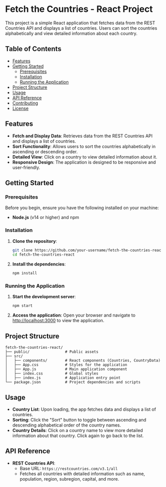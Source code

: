 # Fetch the Countries - React Project

This project is a simple React application that fetches data from the REST Countries API and displays a list of countries. Users can sort the countries alphabetically and view detailed information about each country.

## Table of Contents

- [Features](#features)
- [Getting Started](#getting-started)
  - [Prerequisites](#prerequisites)
  - [Installation](#installation)
  - [Running the Application](#running-the-application)
- [Project Structure](#project-structure)
- [Usage](#usage)
- [API Reference](#api-reference)
- [Contributing](#contributing)
- [License](#license)

## Features

- **Fetch and Display Data**: Retrieves data from the REST Countries API and displays a list of countries.
- **Sort Functionality**: Allows users to sort the countries alphabetically in ascending or descending order.
- **Detailed View**: Click on a country to view detailed information about it.
- **Responsive Design**: The application is designed to be responsive and user-friendly.

## Getting Started

### Prerequisites

Before you begin, ensure you have the following installed on your machine:

- **Node.js** (v14 or higher) and npm

### Installation

1. **Clone the repository**:
    ```bash
    git clone https://github.com/your-username/fetch-the-countries-react.git
    cd fetch-the-countries-react
    ```

2. **Install the dependencies**:
    ```bash
    npm install
    ```

### Running the Application

1. **Start the development server**:
    ```bash
    npm start
    ```

2. **Access the application**:
    Open your browser and navigate to [http://localhost:3000](http://localhost:3000) to view the application.

## Project Structure

```
fetch-the-countries-react/
├── public/                # Public assets
├── src/
│   ├── components/        # React components (Countries, CountryData)
│   ├── App.css            # Styles for the application
│   ├── App.js             # Main application component
│   ├── index.css          # Global styles
│   ├── index.js           # Application entry point
└── package.json           # Project dependencies and scripts
```

## Usage

- **Country List**: Upon loading, the app fetches data and displays a list of countries.
- **Sorting**: Click the "Sort" button to toggle between ascending and descending alphabetical order of the country names.
- **Country Details**: Click on a country name to view more detailed information about that country. Click again to go back to the list.

## API Reference

- **REST Countries API**:
  - Base URL: `https://restcountries.com/v3.1/all`
  - Fetches all countries with detailed information such as name, population, region, subregion, capital, and more.


